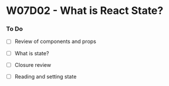 # W07D02 - What is React State?

### To Do
- [ ] Review of components and props
- [ ] What is state?
- [ ] Closure review
- [ ] Reading and setting state



















